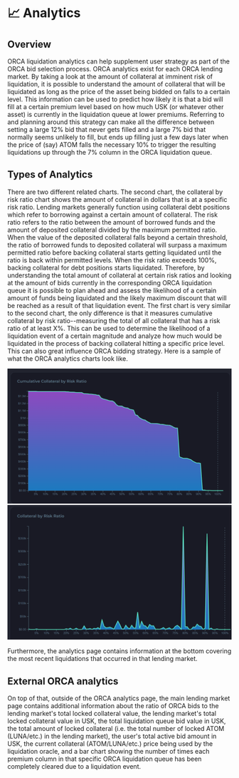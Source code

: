 # 📈 Analytics

## Overview

ORCA liquidation analytics can help supplement user strategy as part of the ORCA bid selection process. ORCA analytics exist for each ORCA lending market. By taking a look at the amount of collateral at imminent risk of liquidation, it is possible to understand the amount of collateral that will be liquidated as long as the price of the asset being bidded on falls to a certain level. This information can be used to predict how likely it is that a bid will fill at a certain premium level based on how much USK (or whatever other asset) is currently in the liquidation queue at lower premiums. Referring to and planning around this strategy can make all the difference between setting a large 12% bid that never gets filled and a large 7% bid that normally seems unlikely to fill, but ends up filling just a few days later when the price of (say) ATOM falls the necessary 10% to trigger the resulting liquidations up through the 7% column in the ORCA liquidation queue.&#x20;

## Types of Analytics

There are two different related charts. The second chart, the collateral by risk ratio chart shows the amount of collateral in dollars that is at a specific risk ratio. Lending markets generally function using collateral debt positions which refer to borrowing against a certain amount of collateral. The risk ratio refers to the ratio between the amount of borrowed funds and the amount of deposited collateral divided by the maximum permitted ratio. When the value of the deposited collateral falls beyond a certain threshold, the ratio of borrowed funds to deposited collateral will surpass a maximum permitted ratio before backing collateral starts getting liquidated until the ratio is back within permitted levels. When the risk ratio exceeds 100%, backing collateral for debt positions starts liquidated. Therefore, by understanding the total amount of collateral at certain risk ratios and looking at the amount of bids currently in the corresponding ORCA liquidation queue it is possible to plan ahead and assess the likelihood of a certain amount of funds being liquidated and the likely maximum discount that will be reached as a result of that liquidation event. The first chart is very similar to the second chart, the only difference is that it measures cumulative collateral by risk ratio--measuring the total of all collateral that has a risk ratio of at least X%. This can be used to determine the likelihood of a liquidation event of a certain magnitude and analyze how much would be liquidated in the process of backing collateral hitting a specific price level. This can also great influence ORCA bidding strategy. Here is a sample of what the ORCA analytics charts look like.

&#x20;        ![](<../../../../.gitbook/assets/image (44).png>)    ![](<../../../../.gitbook/assets/image (45).png>)

Furthermore, the analytics page contains information at the bottom covering the most recent liquidations that occurred in that lending market.&#x20;

## External ORCA analytics&#x20;

On top of that, outside of the ORCA analytics page, the main lending market page contains additional information about the ratio of ORCA bids to  the lending market's total locked collateral value, the lending market's total locked collateral value in USK, the total liquidation queue bid value in USK, the total amount of locked collateral (i.e. the total number of locked ATOM (LUNA/etc.) in the lending market), the user's total active bid amount in USK, the current collateral (ATOM/LUNA/etc.) price being used by the liquidation oracle, and a bar chart showing the number of times each premium column in that specific ORCA liquidation queue has been completely cleared due to a liquidation event.&#x20;
